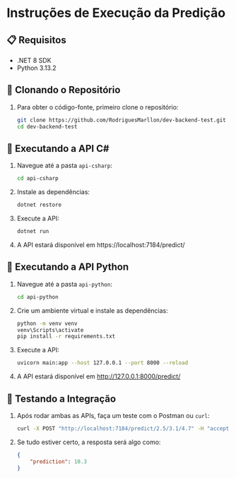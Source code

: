 # Instruções de Execução da Predição

## 📋 Requisitos
- .NET 8 SDK
- Python 3.13.2

## 📌 Clonando o Repositório
1. Para obter o código-fonte, primeiro clone o repositório:
    ```bash
    git clone https://github.com/RodriguesMarllon/dev-backend-test.git
    cd dev-backend-test
    ```

## 🚀 Executando a API C#
1. Navegue até a pasta `api-csharp`:
    ```bash
    cd api-csharp
    ```

2. Instale as dependências:
    ```bash
    dotnet restore
    ```

3. Execute a API:
    ```bash
    dotnet run
    ```

4. A API estará disponível em https://localhost:7184/predict/

## 🐍 Executando a API Python
1. Navegue até a pasta `api-python`:
    ```bash
    cd api-python
    ```

2. Crie um ambiente virtual e instale as dependências:
    ```bash
    python -m venv venv
    venv\Scripts\activate
    pip install -r requirements.txt
    ```

3. Execute a API:
    ```bash
    uvicorn main:app --host 127.0.0.1 --port 8000 --reload
    ```

4. A API estará disponível em http://127.0.0.1:8000/predict/

## 🔗 Testando a Integração
1. Após rodar ambas as APIs, faça um teste com o Postman ou `curl`:
    ```bash
    curl -X POST "http://localhost:7184/predict/2.5/3.1/4.7" -H "accept: application/json"
    ```

2. Se tudo estiver certo, a resposta será algo como:
    ```json
    {
        "prediction": 10.3
    }
    ```
